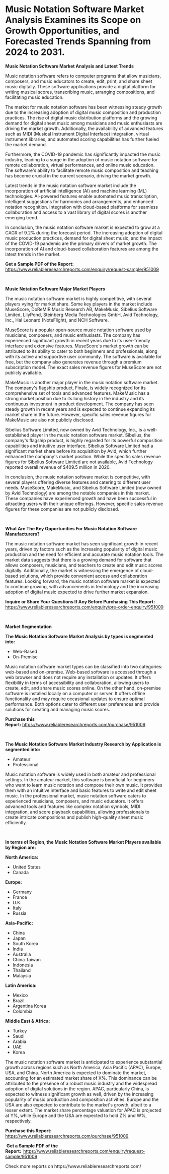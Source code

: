 <p><h1>Music Notation Software Market Analysis Examines its Scope on Growth Opportunities, and Forecasted Trends Spanning from 2024 to 2031.</h1></p><p><strong>Music Notation Software Market Analysis and Latest Trends</strong></p>
<p><p>Music notation software refers to computer programs that allow musicians, composers, and music educators to create, edit, print, and share sheet music digitally. These software applications provide a digital platform for writing musical scores, transcribing music, arranging compositions, and facilitating music education.</p><p>The market for music notation software has been witnessing steady growth due to the increasing adoption of digital music composition and production practices. The rise of digital music distribution platforms and the growing demand for digital sheet music among musicians and music enthusiasts are driving the market growth. Additionally, the availability of advanced features such as MIDI (Musical Instrument Digital Interface) integration, virtual instrument libraries, and automated scoring capabilities has further fueled the market demand.</p><p>Furthermore, the COVID-19 pandemic has significantly impacted the music industry, leading to a surge in the adoption of music notation software for remote collaboration, virtual performances, and online music education. The software's ability to facilitate remote music composition and teaching has become crucial in the current scenario, driving the market growth.</p><p>Latest trends in the music notation software market include the incorporation of artificial intelligence (AI) and machine learning (ML) technologies. AI-powered features enable automated music transcription, intelligent suggestions for harmonies and arrangements, and enhanced notation recognition. Integration with cloud-based platforms for seamless collaboration and access to a vast library of digital scores is another emerging trend.</p><p>In conclusion, the music notation software market is expected to grow at a CAGR of 9.2% during the forecast period. The increasing adoption of digital music production practices, demand for digital sheet music, and the impact of the COVID-19 pandemic are the primary drivers of market growth. The incorporation of AI and cloud-based collaboration features are among the latest trends in the market.</p></p>
<p><strong>Get a Sample PDF of the Report:&nbsp;</strong> <a href="https://www.reliableresearchreports.com/enquiry/request-sample/951009">https://www.reliableresearchreports.com/enquiry/request-sample/951009</a></p>
<p>&nbsp;</p>
<p><strong>Music Notation Software Major Market Players</strong></p>
<p><p>The music notation software market is highly competitive, with several players vying for market share. Some key players in the market include MuseScore, DoReMIR Music Research AB, MakeMusic, Sibelius Software Limited, LilyPond, Steinberg Media Technologies GmbH, Avid Technology, Inc., Hal Leonard (NoteFlight), and NCH Software.</p><p>MuseScore is a popular open-source music notation software used by musicians, composers, and music enthusiasts. The company has experienced significant growth in recent years due to its user-friendly interface and extensive features. MuseScore's market growth can be attributed to its ability to cater to both beginners and professionals, along with its active and supportive user community. The software is available for free, but the company also generates revenue through a premium subscription model. The exact sales revenue figures for MuseScore are not publicly available.</p><p>MakeMusic is another major player in the music notation software market. The company's flagship product, Finale, is widely recognized for its comprehensive set of tools and advanced features. MakeMusic has a strong market position due to its long history in the industry and its continuous investment in product development. The company has seen steady growth in recent years and is expected to continue expanding its market share in the future. However, specific sales revenue figures for MakeMusic are also not publicly disclosed.</p><p>Sibelius Software Limited, now owned by Avid Technology, Inc., is a well-established player in the music notation software market. Sibelius, the company's flagship product, is highly regarded for its powerful composition capabilities and intuitive user interface. Sibelius Software Limited had a significant market share before its acquisition by Avid, which further enhanced the company's market position. While the specific sales revenue figures for Sibelius Software Limited are not available, Avid Technology reported overall revenue of $409.5 million in 2020.</p><p>In conclusion, the music notation software market is competitive, with several players offering diverse features and catering to different user needs. MuseScore, MakeMusic, and Sibelius Software Limited (now owned by Avid Technology) are among the notable companies in this market. These companies have experienced growth and have been successful in attracting users with their unique offerings. However, specific sales revenue figures for these companies are not publicly disclosed.</p></p>
<p>&nbsp;</p>
<p><strong>What Are The Key Opportunities For Music Notation Software Manufacturers?</strong></p>
<p><p>The music notation software market has seen significant growth in recent years, driven by factors such as the increasing popularity of digital music production and the need for efficient and accurate music notation tools. The market data suggests that there is a growing demand for software that allows composers, musicians, and teachers to create and edit music scores digitally. Additionally, the market is witnessing the emergence of cloud-based solutions, which provide convenient access and collaboration features. Looking forward, the music notation software market is expected to continue growing, with advancements in technology and the increasing adoption of digital music expected to drive further market expansion.</p></p>
<p><strong>Inquire or Share Your Questions If Any Before Purchasing This Report:</strong> <a href="https://www.reliableresearchreports.com/enquiry/pre-order-enquiry/951009">https://www.reliableresearchreports.com/enquiry/pre-order-enquiry/951009</a></p>
<p>&nbsp;</p>
<p><strong>Market Segmentation</strong></p>
<p><strong>The Music Notation Software Market Analysis by types is segmented into:</strong></p>
<p><ul><li>Web-Based</li><li>On-Premise</li></ul></p>
<p><p>Music notation software market types can be classified into two categories: web-based and on-premise. Web-based software is accessed through a web browser and does not require any installation or updates. It offers flexibility in terms of accessibility and collaboration, allowing users to create, edit, and share music scores online. On the other hand, on-premise software is installed locally on a computer or server. It offers offline functionality and may require occasional updates to ensure optimal performance. Both options cater to different user preferences and provide solutions for creating and managing music scores.</p></p>
<p><strong>Purchase this Report:&nbsp;</strong><a href="https://www.reliableresearchreports.com/purchase/951009">https://www.reliableresearchreports.com/purchase/951009</a></p>
<p>&nbsp;</p>
<p><strong>The Music Notation Software Market Industry Research by Application is segmented into:</strong></p>
<p><ul><li>Amateur</li><li>Professional</li></ul></p>
<p><p>Music notation software is widely used in both amateur and professional settings. In the amateur market, this software is beneficial for beginners who want to learn music notation and compose their own music. It provides them with an intuitive interface and basic features to write and edit sheet music. In the professional market, music notation software caters to experienced musicians, composers, and music educators. It offers advanced tools and features like complex notation symbols, MIDI integration, and score playback capabilities, allowing professionals to create intricate compositions and publish high-quality sheet music efficiently.</p></p>
<p>&nbsp;</p>
<p><strong>In terms of Region, the Music Notation Software Market Players available by Region are:</strong></p>
<p>
    <p> <strong> North America: </strong>
        <ul>
            <li>United States</li>
            <li>Canada</li>
        </ul>
        </p> 
    <p> <strong> Europe: </strong>
        <ul>
            <li>Germany</li>
            <li>France</li>
            <li>U.K.</li>
            <li>Italy</li>
            <li>Russia</li>
        </ul>
        </p> 
    <p> <strong> Asia-Pacific: </strong>
        <ul>
            <li>China</li>
            <li>Japan</li>
            <li>South Korea</li>
            <li>India</li>
            <li>Australia</li>
            <li>China Taiwan</li>
            <li>Indonesia</li>
            <li>Thailand</li>
            <li>Malaysia</li>
        </ul>
        </p> 
    <p> <strong> Latin America: </strong>
        <ul>
            <li>Mexico</li>
            <li>Brazil</li>
            <li>Argentina Korea</li>
            <li>Colombia</li>
        </ul>
        </p> 
    <p> <strong> Middle East & Africa: </strong>
        <ul>
            <li>Turkey</li>
            <li>Saudi</li>
            <li>Arabia</li>
            <li>UAE</li>
            <li>Korea</li>
        </ul>
    </p>
    </p>
<p><p>The music notation software market is anticipated to experience substantial growth across regions such as North America, Asia Pacific (APAC), Europe, USA, and China. North America is expected to dominate the market, accounting for an estimated market share of X%. This dominance can be attributed to the presence of a robust music industry and the widespread adoption of digital solutions in the region. APAC, particularly China, is expected to witness significant growth as well, driven by the increasing popularity of music production and composition activities. Europe and the USA are also expected to contribute to the market's growth, albeit to a lesser extent. The market share percentage valuation for APAC is projected at Y%, while Europe and the USA are expected to hold Z% and W%, respectively.</p></p>
<p><strong>Purchase this Report: </strong><a href="https://www.reliableresearchreports.com/purchase/951009">https://www.reliableresearchreports.com/purchase/951009</a></p>
<p>&nbsp;<strong>Get a Sample PDF of the Report:&nbsp;&nbsp;</strong><a href="https://www.reliableresearchreports.com/enquiry/request-sample/951009">https://www.reliableresearchreports.com/enquiry/request-sample/951009</a></p>
<p><strong></strong></p>
<p>Check more reports on https://www.reliableresearchreports.com/</p>